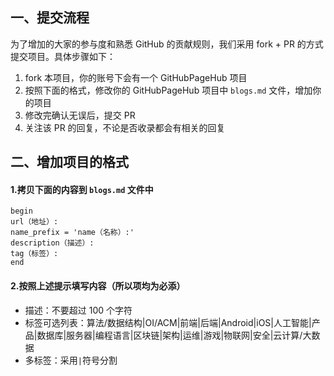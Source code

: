 ## 一、提交流程

为了增加的大家的参与度和熟悉 GitHub 的贡献规则，我们采用 fork + PR 的方式提交项目。具体步骤如下：
1. fork 本项目，你的账号下会有一个 GitHubPageHub 项目
2. 按照下面的格式，修改你的 GitHubPageHub 项目中 `blogs.md` 文件，增加你的项目
3. 修改完确认无误后，提交 PR
4. 关注该 PR 的回复，不论是否收录都会有相关的回复

## 二、增加项目的格式

#### 1.拷贝下面的内容到 `blogs.md` 文件中
```
begin
url（地址）:
name_prefix = 'name（名称）:' 
description（描述）:
tag（标签）:
end

```

#### 2.按照上述提示填写内容（所以项均为必添）
- 描述：不要超过 100 个字符
- 标签可选列表：算法/数据结构|OI/ACM|前端|后端|Android|iOS|人工智能|产品|数据库|服务器|编程语言|区块链|架构|运维|游戏|物联网|安全|云计算/大数据
- 多标签：采用`|`符号分割
